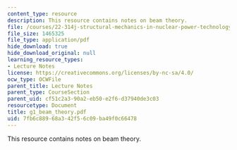 ```yaml
---
content_type: resource
description: This resource contains notes on beam theory.
file: /courses/22-314j-structural-mechanics-in-nuclear-power-technology-fall-2006/7fb6c88968a342f56c09ba49f0c66478_g1_beam_theory.pdf
file_size: 1465325
file_type: application/pdf
hide_download: true
hide_download_original: null
learning_resource_types:
- Lecture Notes
license: https://creativecommons.org/licenses/by-nc-sa/4.0/
ocw_type: OCWFile
parent_title: Lecture Notes
parent_type: CourseSection
parent_uid: cf51c2a3-90a2-eb50-e2f6-d37940de3c03
resourcetype: Document
title: g1_beam_theory.pdf
uid: 7fb6c889-68a3-42f5-6c09-ba49f0c66478
---
```

This resource contains notes on beam theory.